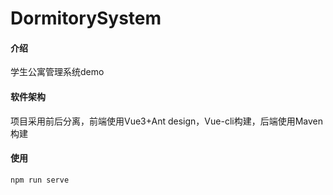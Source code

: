 # DormitorySystem

#### 介绍

学生公寓管理系统demo

#### 软件架构

项目采用前后分离，前端使用Vue3+Ant design，Vue-cli构建，后端使用Maven构建

#### 使用

```shell
npm run serve
```
